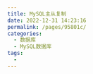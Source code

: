 ```yaml
---
title: MySQL主从复制
date: 2022-12-31 14:23:16
permalink: /pages/95801c/
categories:
  - 数据库
  - MySQL数据库
tags:
  - 
---
```

